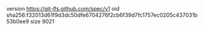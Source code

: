 version https://git-lfs.github.com/spec/v1
oid sha256:f32013d61f9d3dc50dfe6704276f2cb6f39d7fc1757ec0205c437031b53b0ee9
size 9021
